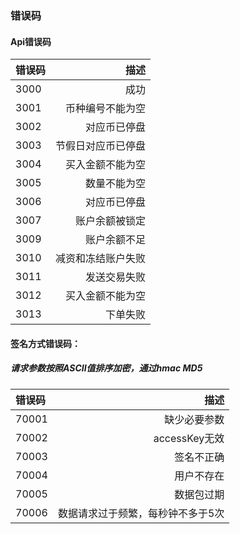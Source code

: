 ### 错误码
#### Api错误码

| 错误码      |  描述 | 
| :-------- | --------:|
| 3000   | 成功	 | 
| 3001   | 币种编号不能为空	 | 
| 3002   | 对应币已停盘	 | 
| 3003   | 节假日对应币已停盘	 | 
| 3004   | 买入金额不能为空		 | 
| 3005   | 数量不能为空	 | 
| 3006   | 对应币已停盘	 | 
| 3007   | 账户余额被锁定	 | 
| 3009   | 账户余额不足	 | 
| 3010   | 减资和冻结账户失败	 | 
| 3011   | 发送交易失败	 | 
| 3012   | 买入金额不能为空	 | 
| 3013   | 下单失败	 | 
#### 签名方式错误码：
##### 请求参数按照ASCII值排序加密，通过hmac MD5
| 错误码     | 描述     | 
| :-------- | --------:| 
| 70001     |缺少必要参数     | 
| 70002     |accessKey无效   |
| 70003     |签名不正确     |
| 70004     |用户不存在   |
| 70005     |数据包过期   |
| 70006     |数据请求过于频繁，每秒钟不多于5次  |

